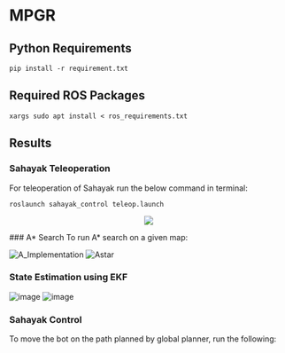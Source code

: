# MPGR

## Python Requirements
``` shell
pip install -r requirement.txt
```

## Required ROS Packages
``` shell
xargs sudo apt install < ros_requirements.txt
```

## Results

### Sahayak Teleoperation
For teleoperation of Sahayak run the below command in terminal:

```shell
roslaunch sahayak_control teleop.launch
```

<p align="center">
  <img src= "![ezgif com-gif-maker (4)](https://user-images.githubusercontent.com/83055325/160807783-ba8521bf-5bdc-4819-b19d-33134c7983d4.gif)">
</p>
### A* Search
To run A* search on a given map:

![A_Implementation](https://user-images.githubusercontent.com/83055325/160805615-a1b44fbf-f9b4-468e-9c4d-5b85fbababde.png) ![Astar](https://user-images.githubusercontent.com/83055325/160805640-bc946511-0748-44d0-88cb-9accef683e88.png)

### State Estimation using EKF

![image](https://user-images.githubusercontent.com/83055325/160806997-63f84ee2-a393-423b-a014-ad0fac8f8aff.png)  ![image](https://user-images.githubusercontent.com/83055325/160807088-46e4a05f-a57c-47b7-bb1e-c287b9cf73ac.png)


### Sahayak Control

To move the bot on the path planned by global planner, run the following:
